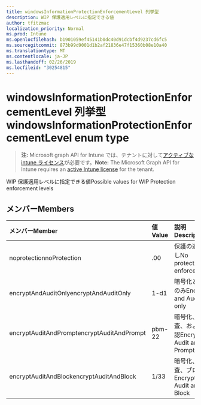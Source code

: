 ```yaml
---
title: windowsInformationProtectionEnforcementLevel 列挙型
description: WIP 保護適用レベルに指定できる値
author: tfitzmac
localization_priority: Normal
ms.prod: Intune
ms.openlocfilehash: b1901059ef45141b0dc40d91dcbf4d9237cd6fc5
ms.sourcegitcommit: 873b99d9001d1b2af21836e47f15360b08e10a40
ms.translationtype: MT
ms.contentlocale: ja-JP
ms.lasthandoff: 02/26/2019
ms.locfileid: "30254815"
---
```

# <a name="windowsinformationprotectionenforcementlevel-enum-type"></a><span data-ttu-id="d6158-103">windowsInformationProtectionEnforcementLevel 列挙型</span><span class="sxs-lookup"><span data-stu-id="d6158-103">windowsInformationProtectionEnforcementLevel enum type</span></span>

> <span data-ttu-id="d6158-104">**注:** Microsoft graph API for Intune では、テナントに対して[アクティブな intune ライセンス](https://go.microsoft.com/fwlink/?linkid=839381)が必要です。</span><span class="sxs-lookup"><span data-stu-id="d6158-104">**Note:** The Microsoft Graph API for Intune requires an [active Intune license](https://go.microsoft.com/fwlink/?linkid=839381) for the tenant.</span></span>

<span data-ttu-id="d6158-105">WIP 保護適用レベルに指定できる値</span><span class="sxs-lookup"><span data-stu-id="d6158-105">Possible values for WIP Protection enforcement levels</span></span>

## <a name="members"></a><span data-ttu-id="d6158-106">メンバー</span><span class="sxs-lookup"><span data-stu-id="d6158-106">Members</span></span>
|<span data-ttu-id="d6158-107">メンバー</span><span class="sxs-lookup"><span data-stu-id="d6158-107">Member</span></span>|<span data-ttu-id="d6158-108">値</span><span class="sxs-lookup"><span data-stu-id="d6158-108">Value</span></span>|<span data-ttu-id="d6158-109">説明</span><span class="sxs-lookup"><span data-stu-id="d6158-109">Description</span></span>|
|:---|:---|:---|
|<span data-ttu-id="d6158-110">noprotection</span><span class="sxs-lookup"><span data-stu-id="d6158-110">noProtection</span></span>|<span data-ttu-id="d6158-111">.0</span><span class="sxs-lookup"><span data-stu-id="d6158-111">0</span></span>|<span data-ttu-id="d6158-112">保護の適用なし</span><span class="sxs-lookup"><span data-stu-id="d6158-112">No protection enforcement</span></span>|
|<span data-ttu-id="d6158-113">encryptAndAuditOnly</span><span class="sxs-lookup"><span data-stu-id="d6158-113">encryptAndAuditOnly</span></span>|<span data-ttu-id="d6158-114">1-d</span><span class="sxs-lookup"><span data-stu-id="d6158-114">1</span></span>|<span data-ttu-id="d6158-115">暗号化と監査のみ</span><span class="sxs-lookup"><span data-stu-id="d6158-115">Encrypt and Audit only</span></span>|
|<span data-ttu-id="d6158-116">encryptAuditAndPrompt</span><span class="sxs-lookup"><span data-stu-id="d6158-116">encryptAuditAndPrompt</span></span>|<span data-ttu-id="d6158-117">pbm-2</span><span class="sxs-lookup"><span data-stu-id="d6158-117">2</span></span>|<span data-ttu-id="d6158-118">暗号化、監査、および確認</span><span class="sxs-lookup"><span data-stu-id="d6158-118">Encrypt, Audit and Prompt</span></span>|
|<span data-ttu-id="d6158-119">encryptAuditAndBlock</span><span class="sxs-lookup"><span data-stu-id="d6158-119">encryptAuditAndBlock</span></span>|<span data-ttu-id="d6158-120">1/3</span><span class="sxs-lookup"><span data-stu-id="d6158-120">3</span></span>|<span data-ttu-id="d6158-121">暗号化、監査、ブロック</span><span class="sxs-lookup"><span data-stu-id="d6158-121">Encrypt, Audit and Block</span></span>|



